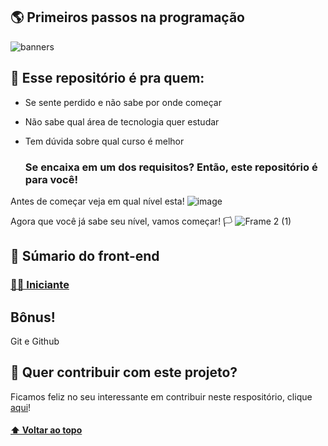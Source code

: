 ## 🌎 Primeiros passos na programação

![banners](https://user-images.githubusercontent.com/94902491/143292765-c054199e-1345-465f-8461-b4456e216121.png)

## 👀 Esse repositório é pra quem:

- Se sente perdido e não sabe por onde começar
- Não sabe qual área de tecnologia quer estudar
- Tem dúvida sobre qual curso é melhor

    ### Se encaixa em um dos requisitos? Então, este repositório é para você!
Antes de começar veja em qual nível esta!
![image](https://user-images.githubusercontent.com/94902491/143455696-364fed0c-6374-4c1f-8c0b-9d93dd732322.png)

Agora que você já sabe seu nível, vamos começar! 🏳
![Frame 2 (1)](https://user-images.githubusercontent.com/94902491/143465579-c4c13479-115e-41e1-9d1b-68771735132e.png)

## 📗 Súmario do front-end

### [👶🏽 Iniciante](./front-end/iniciante/cursos.md)


## Bônus!
Git e Github


## 📝 Quer contribuir com este projeto? 
Ficamos feliz no seu interessante em contribuir neste respositório, clique [aqui](https://github.com/nycolexavierr/primeiros-passos/blob/main/CONTRIBUTING.md)!

#### [⬆️ Voltar ao topo]()
